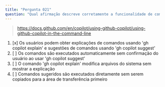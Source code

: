 ```yaml
---
title: "Pergunta 021"
question: "Qual afirmação descreve corretamente a funcionalidade de comando CLI do GitHub Copilot?"
---
```


> https://docs.github.com/en/copilot/using-github-copilot/using-github-copilot-in-the-command-line
1. [x] Os usuários podem obter explicações de comandos usando 'gh copilot explain' e sugestões de comandos usando 'gh copilot suggest'
1. [ ] Os comandos são executados automaticamente sem confirmação do usuário ao usar 'gh copilot suggest'
1. [ ] O comando 'gh copilot explain' modifica arquivos do sistema sem mostrar a explicação
1. [ ] Comandos sugeridos são executados diretamente sem serem copiados para a área de transferência primeiro

